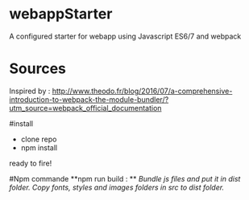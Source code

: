 # webappStarter
A configured starter for webapp using Javascript ES6/7 and webpack

# Sources
Inspired by : http://www.theodo.fr/blog/2016/07/a-comprehensive-introduction-to-webpack-the-module-bundler/?utm_source=webpack_official_documentation

#install 
 * clone repo
 * npm install
 
ready to fire! 
 
#Npm commande
**npm run build : ** *Bundle js files and put it in dist folder. Copy fonts, styles and images folders in src to dist folder.*
